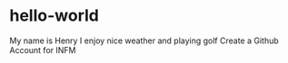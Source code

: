 # hello-world
My name is Henry
I enjoy nice weather and playing golf
Create a Github Account for INFM
